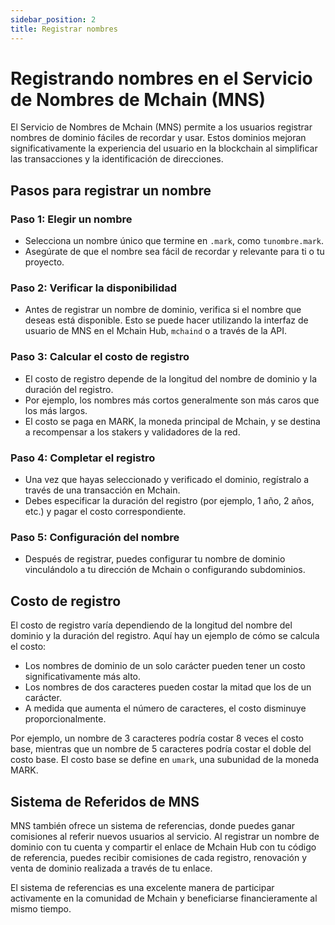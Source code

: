 ```yaml
---
sidebar_position: 2
title: Registrar nombres
---
```


# Registrando nombres en el Servicio de Nombres de Mchain (MNS)

El Servicio de Nombres de Mchain (MNS) permite a los usuarios registrar nombres de dominio fáciles de recordar y usar. Estos dominios mejoran significativamente la experiencia del usuario en la blockchain al simplificar las transacciones y la identificación de direcciones.

## Pasos para registrar un nombre

### Paso 1: Elegir un nombre
   - Selecciona un nombre único que termine en `.mark`, como `tunombre.mark`.
   - Asegúrate de que el nombre sea fácil de recordar y relevante para ti o tu proyecto.

### Paso 2: Verificar la disponibilidad
   - Antes de registrar un nombre de dominio, verifica si el nombre que deseas está disponible. Esto se puede hacer utilizando la interfaz de usuario de MNS en el Mchain Hub, `mchaind` o a través de la API.

### Paso 3: Calcular el costo de registro
   - El costo de registro depende de la longitud del nombre de dominio y la duración del registro.
   - Por ejemplo, los nombres más cortos generalmente son más caros que los más largos.
   - El costo se paga en MARK, la moneda principal de Mchain, y se destina a recompensar a los stakers y validadores de la red.

### Paso 4: Completar el registro
   - Una vez que hayas seleccionado y verificado el dominio, regístralo a través de una transacción en Mchain.
   - Debes especificar la duración del registro (por ejemplo, 1 año, 2 años, etc.) y pagar el costo correspondiente.

### Paso 5: Configuración del nombre
   - Después de registrar, puedes configurar tu nombre de dominio vinculándolo a tu dirección de Mchain o configurando subdominios.

## Costo de registro

El costo de registro varía dependiendo de la longitud del nombre del dominio y la duración del registro. Aquí hay un ejemplo de cómo se calcula el costo:

- Los nombres de dominio de un solo carácter pueden tener un costo significativamente más alto.
- Los nombres de dos caracteres pueden costar la mitad que los de un carácter.
- A medida que aumenta el número de caracteres, el costo disminuye proporcionalmente.

Por ejemplo, un nombre de 3 caracteres podría costar 8 veces el costo base, mientras que un nombre de 5 caracteres podría costar el doble del costo base. El costo base se define en `umark`, una subunidad de la moneda MARK.

## Sistema de Referidos de MNS

MNS también ofrece un sistema de referencias, donde puedes ganar comisiones al referir nuevos usuarios al servicio. Al registrar un nombre de dominio con tu cuenta y compartir el enlace de Mchain Hub con tu código de referencia, puedes recibir comisiones de cada registro, renovación y venta de dominio realizada a través de tu enlace.

El sistema de referencias es una excelente manera de participar activamente en la comunidad de Mchain y beneficiarse financieramente al mismo tiempo.
